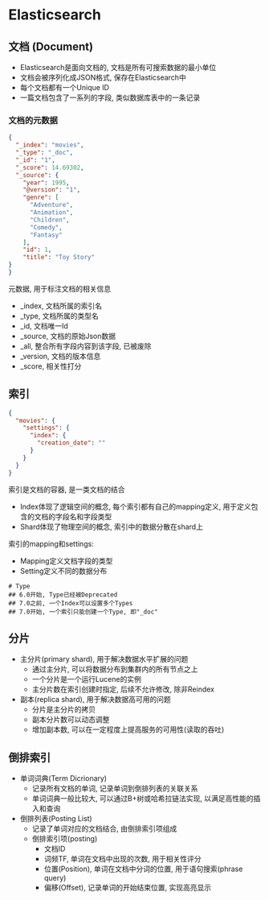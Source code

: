 # Elasticsearch

## 文档 (Document)

+ Elasticsearch是面向文档的, 文档是所有可搜索数据的最小单位
+ 文档会被序列化成JSON格式, 保存在Elasticsearch中
+ 每个文档都有一个Unique ID
+ 一篇文档包含了一系列的字段, 类似数据库表中的一条记录

### 文档的元数据

```json
{
  "_index": "movies",
  "_type": "_doc",
  "_id": "1",
  "_score": 14.69302,
  "_source": {
    "year": 1995,
    "@version": "1",
    "genre": [
      "Adventure",
      "Animation",
      "Children",
      "Comedy",
      "Fantasy"    
    ],
    "id": 1,
    "title": "Toy Story"
}
}
```

元数据, 用于标注文档的相关信息
  + _index, 文档所属的索引名
  + _type, 文档所属的类型名
  + _id, 文档唯一Id
  + _source, 文档的原始Json数据
  + _all, 整合所有字段内容到该字段, 已被废除
  + _version, 文档的版本信息
  + _score, 相关性打分

## 索引

```json
{
  "movies": {
    "settings": {
      "index": {
        "creation_date": ""
      }
    }  
  }
}
```

索引是文档的容器, 是一类文档的结合
  + Index体现了逻辑空间的概念, 
    每个索引都有自己的mapping定义, 
    用于定义包含的文档的字段名和字段类型
  + Shard体现了物理空间的概念, 
    索引中的数据分散在shard上

索引的mapping和settings:
  + Mapping定义文档字段的类型
  + Setting定义不同的数据分布

```
# Type
## 6.0开始, Type已经被Deprecated
## 7.0之前, 一个Index可以设置多个Types
## 7.0开始, 一个索引只能创建一个Type, 即"_doc"
```

## 分片

+ 主分片(primary shard), 用于解决数据水平扩展的问题
  + 通过主分片, 可以将数据分布到集群内的所有节点之上
  + 一个分片是一个运行Lucene的实例
  + 主分片数在索引创建时指定, 后续不允许修改, 除非Reindex
+ 副本(replica shard), 用于解决数据高可用的问题
  + 分片是主分片的拷贝
  + 副本分片数可以动态调整
  + 增加副本数, 可以在一定程度上提高服务的可用性(读取的吞吐)

## 倒排索引

+ 单词词典(Term Dicrionary)
  + 记录所有文档的单词, 记录单词到倒排列表的关联关系
  + 单词词典一般比较大, 可以通过B+树或哈希拉链法实现, 以满足高性能的插入和查询
+ 倒排列表(Posting List)
  + 记录了单词对应的文档结合, 由倒排索引项组成
  + 倒排索引项(posting)
    + 文档ID
    + 词频TF, 单词在文档中出现的次数, 用于相关性评分
    + 位置(Position), 单词在文档中分词的位置, 用于语句搜索(phrase query)
    + 偏移(Offset), 记录单词的开始结束位置, 实现高亮显示
